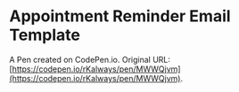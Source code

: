 # Appointment Reminder Email Template

A Pen created on CodePen.io. Original URL: [https://codepen.io/rKalways/pen/MWWQjvm](https://codepen.io/rKalways/pen/MWWQjvm).

